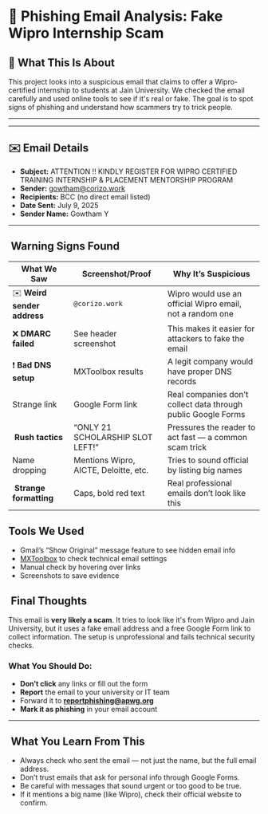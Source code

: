 # 📧 Phishing Email Analysis: Fake Wipro Internship Scam

## 🎯 What This Is About

This project looks into a suspicious email that claims to offer a Wipro-certified internship to students at Jain University. We checked the email carefully and used online tools to see if it's real or fake. The goal is to spot signs of phishing and understand how scammers try to trick people.

---

---

## ✉️ Email Details

- **Subject:** ATTENTION !! KINDLY REGISTER FOR WIPRO CERTIFIED TRAINING INTERNSHIP & PLACEMENT MENTORSHIP PROGRAM
- **Sender:** [gowtham@corizo.work](mailto\:gowtham@corizo.work)
- **Recipients:** BCC (no direct email listed)
- **Date Sent:** July 9, 2025
- **Sender Name:** Gowtham Y

---

##  Warning Signs Found

| What We Saw                 | Screenshot/Proof                      | Why It’s Suspicious                                           |
| --------------------------- | ------------------------------------- | ------------------------------------------------------------- |
| ✉️ **Weird sender address** | `@corizo.work`                        | Wipro would use an official Wipro email, not a random one     |
| ❌ **DMARC failed**          | See header screenshot                 | This makes it easier for attackers to fake the email          |
| ❗ **Bad DNS setup**         | MXToolbox results                     | A legit company would have proper DNS records                 |
| Strange link                | Google Form link                      | Real companies don’t collect data through public Google Forms |
|  **Rush tactics**           | “ONLY 21 SCHOLARSHIP SLOT LEFT!”      | Pressures the reader to act fast — a common scam trick        |
| Name dropping               | Mentions Wipro, AICTE, Deloitte, etc. | Tries to sound official by listing big names                  |
|  **Strange formatting**     | Caps, bold red text                   | Real professional emails don’t look like this                 |

## Tools We Used

- Gmail’s “Show Original” message feature to see hidden email info
- [MXToolbox](https://mxtoolbox.com/EmailHeaders.aspx) to check technical email settings
- Manual check by hovering over links
- Screenshots to save evidence

##  Final Thoughts

This email is **very likely a scam**. It tries to look like it's from Wipro and Jain University, but it uses a fake email address and a free Google Form link to collect information. The setup is unprofessional and fails technical security checks.

### What You Should Do:

- **Don’t click** any links or fill out the form
- **Report** the email to your university or IT team
- Forward it to **[reportphishing@apwg.org](mailto\:reportphishing@apwg.org)**
- **Mark it as phishing** in your email account

---

##  What You Learn From This

- Always check who sent the email — not just the name, but the full email address.
- Don’t trust emails that ask for personal info through Google Forms.
- Be careful with messages that sound urgent or too good to be true.
- If it mentions a big name (like Wipro), check their official website to confirm.
